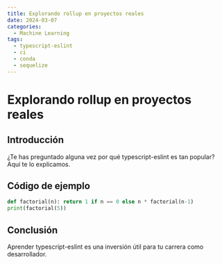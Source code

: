 ```yaml
---
title: Explorando rollup en proyectos reales
date: 2024-03-07
categories:
  - Machine Learning
tags:
  - typescript-eslint
  - ci
  - conda
  - sequelize
---
```


# Explorando rollup en proyectos reales

## Introducción

¿Te has preguntado alguna vez por qué typescript-eslint es tan popular? Aquí te lo explicamos.

## Código de ejemplo

```python
def factorial(n): return 1 if n == 0 else n * factorial(n-1)
print(factorial(5))
```

## Conclusión

Aprender typescript-eslint es una inversión útil para tu carrera como desarrollador.